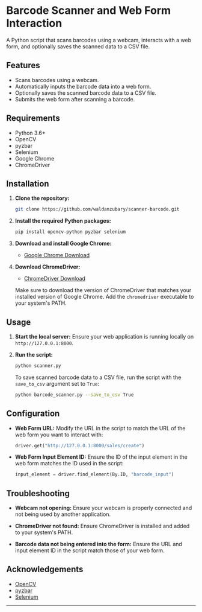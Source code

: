 # Barcode Scanner and Web Form Interaction

A Python script that scans barcodes using a webcam, interacts with a web form, and optionally saves the scanned data to a CSV file.

## Features

- Scans barcodes using a webcam.
- Automatically inputs the barcode data into a web form.
- Optionally saves the scanned barcode data to a CSV file.
- Submits the web form after scanning a barcode.

## Requirements

- Python 3.6+
- OpenCV
- pyzbar
- Selenium
- Google Chrome
- ChromeDriver

## Installation

1. **Clone the repository:**
    ```bash
    git clone https://github.com/waldanzubary/scanner-barcode.git
   
    ```

2. **Install the required Python packages:**
    ```bash
    pip install opencv-python pyzbar selenium
    ```

3. **Download and install Google Chrome:**
    - [Google Chrome Download](https://www.google.com/chrome/)

4. **Download ChromeDriver:**
    - [ChromeDriver Download](https://sites.google.com/chromium.org/driver/)

    Make sure to download the version of ChromeDriver that matches your installed version of Google Chrome. Add the `chromedriver` executable to your system's PATH.

## Usage

1. **Start the local server:**
    Ensure your web application is running locally on `http://127.0.0.1:8000`.  

2. **Run the script:**
    ```bash
    python scanner.py
    ```

    To save scanned barcode data to a CSV file, run the script with the `save_to_csv` argument set to `True`:
    ```bash
    python barcode_scanner.py --save_to_csv True
    ```

## Configuration

- **Web Form URL:**
    Modify the URL in the script to match the URL of the web form you want to interact with:
    ```python
    driver.get("http://127.0.0.1:8000/sales/create")
    ```

- **Web Form Input Element ID:**
    Ensure the ID of the input element in the web form matches the ID used in the script:
    ```python
    input_element = driver.find_element(By.ID, "barcode_input")
    ```

## Troubleshooting

- **Webcam not opening:**
    Ensure your webcam is properly connected and not being used by another application.

- **ChromeDriver not found:**
    Ensure ChromeDriver is installed and added to your system's PATH.

- **Barcode data not being entered into the form:**
    Ensure the URL and input element ID in the script match those of your web form.


## Acknowledgements

- [OpenCV](https://opencv.org/)
- [pyzbar](https://github.com/NaturalHistoryMuseum/pyzbar)
- [Selenium](https://www.selenium.dev/)

---

